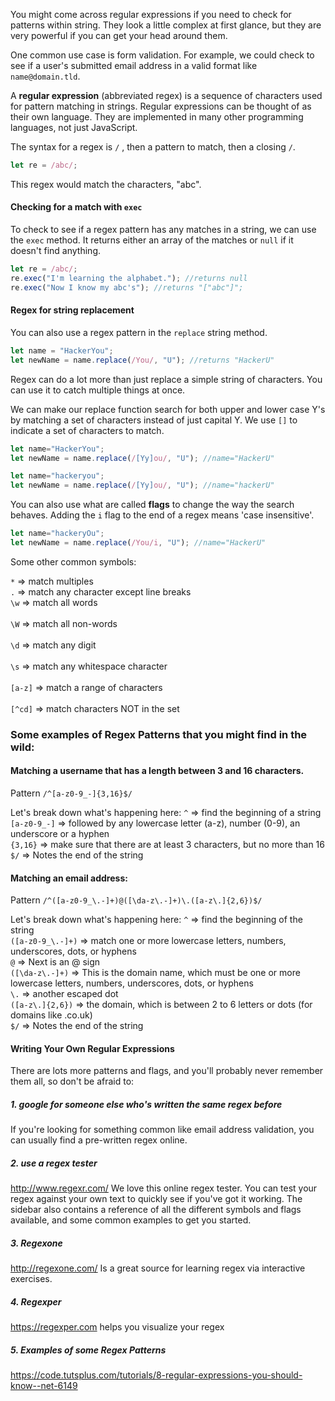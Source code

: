You might come across regular expressions if you need to check for patterns within string. They look a little complex at first glance, but they are very powerful if you can get your head around them.  

One common use case is form validation. For example, we could check to see if a user's submitted email address in a valid format like `name@domain.tld`. 

A **regular expression** (abbreviated regex) is a sequence of characters used for pattern matching in strings. Regular expressions can be thought of as their own language. They are implemented in many other programming languages, not just JavaScript.

The syntax for a regex is `/` , then a pattern to match, then a closing `/`.

```js
let re = /abc/;
```
This regex would match the characters, "abc".

#### Checking for a match with `exec`

To check to see if a regex pattern has any matches in a string, we can use the `exec` method. It returns either an array of the matches or `null` if it doesn't find anything. 

```js
let re = /abc/;
re.exec("I'm learning the alphabet."); //returns null
re.exec("Now I know my abc's"); //returns "["abc"]";
```

#### Regex for string replacement

You can also use a regex pattern in the `replace` string method.  

```js
let name = "HackerYou";
let newName = name.replace(/You/, "U"); //returns "HackerU"
```

Regex can do a lot more than just replace a simple string of characters. You can use it to catch multiple things at once. 

We can make our replace function search for both upper and lower case Y's by matching a set of characters instead of just capital Y. We use `[]` to indicate a set of characters to match.

```js
let name="HackerYou";
let newName = name.replace(/[Yy]ou/, "U"); //name="HackerU"

let name="hackeryou";
let newName = name.replace(/[Yy]ou/, "U"); //name="hackerU"
```

You can also use what are called **flags** to change the way the search behaves.  Adding the `i` flag to the end of a regex means 'case insensitive'.

```js
let name="hackeryOu";
let newName = name.replace(/You/i, "U"); //name="HackerU"
```

Some other common symbols:

`*` => match multiples<br>
`.` => match any character except line breaks<br>
`\w` => match all words <br>   
`\W` => match all non-words  <br>  
`\d` => match any digit <br>   
`\s` => match any whitespace character   <br>  
`[a-z]` => match a range of characters   <br>  
`[^cd]` => match characters NOT in the set    <br>

### Some examples of Regex Patterns that you might find in the wild:

#### Matching a username that has a length between 3 and 16 characters.

Pattern
`/^[a-z0-9_-]{3,16}$/`

Let's break down what's happening here:
`^` => find the beginning of a string<br>
`[a-z0-9_-]` => followed by any lowercase letter (a-z), number (0-9), an underscore or a hyphen<br>
`{3,16}` => make sure that there are at least 3 characters, but no more than 16<br>
`$/` => Notes the end of the string<br>

#### Matching an email address:

Pattern
`/^([a-z0-9_\.-]+)@([\da-z\.-]+)\.([a-z\.]{2,6})$/`

Let's break down what's happening here:
`^` => find the beginning of the string<br>
`([a-z0-9_\.-]+)` => match one or more lowercase letters, numbers, underscores, dots, or hyphens<br>
`@` => Next is an @ sign<br>
`([\da-z\.-]+)` => This is the domain name, which must be one or more lowercase letters, numbers, underscores, dots, or hyphens<br>
`\.` => another escaped dot<br>
 `([a-z\.]{2,6})` => the domain, which is between 2 to 6 letters or dots (for domains like .co.uk)<br>
`$/` => Notes the end of the string<br>

#### Writing Your Own Regular Expressions

There are lots more patterns and flags, and you'll probably never remember them all, so don't be afraid to:

##### 1. google for someone else who's written the same regex before

If you're looking for something common like email address validation, you can usually find a pre-written regex online.

##### 2. use a regex tester

<http://www.regexr.com/> We love this online regex tester. You can test your regex against your own text to quickly see if you've got it working. The sidebar also contains a reference of all the different symbols and flags available, and some common examples to get you started.

##### 3. Regexone

<http://regexone.com/> Is a great source for learning regex via interactive exercises.

##### 4. Regexper

<https://regexper.com> helps you visualize your regex

##### 5. Examples of some Regex Patterns
<https://code.tutsplus.com/tutorials/8-regular-expressions-you-should-know--net-6149>